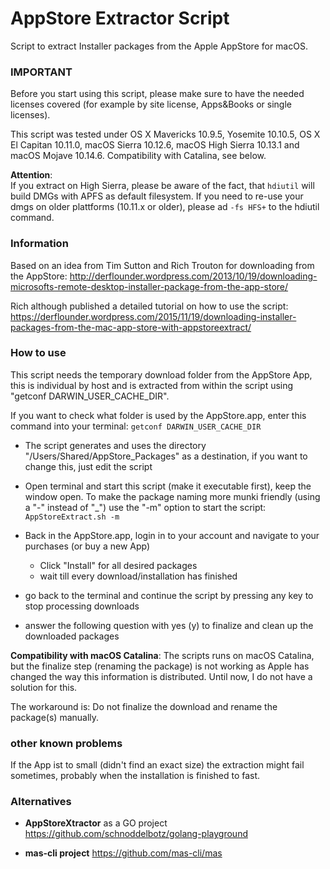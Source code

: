 # AppStore Extractor Script
Script to extract Installer packages from the Apple AppStore for macOS. 

### IMPORTANT
Before you start using this script, please make sure to have the needed licenses covered (for example by site license, Apps&Books or single licenses).

This script was tested under OS X Mavericks 10.9.5, Yosemite 10.10.5, OS X El Capitan 10.11.0, macOS Sierra 10.12.6, macOS High Sierra 10.13.1 and macOS Mojave 10.14.6. Compatibility with Catalina, see below.

__Attention__:  
If you extract on High Sierra, please be aware of the fact, that `hdiutil` will build DMGs with APFS as default filesystem. If you need to re-use your dmgs on older plattforms (10.11.x or older), please ad `-fs HFS+` to the hdiutil command.

### Information
Based on an idea from Tim Sutton and Rich Trouton for downloading from the AppStore:
http://derflounder.wordpress.com/2013/10/19/downloading-microsofts-remote-desktop-installer-package-from-the-app-store/

Rich although published a detailed tutorial on how to use the script:
https://derflounder.wordpress.com/2015/11/19/downloading-installer-packages-from-the-mac-app-store-with-appstoreextract/


### How to use
This script needs the temporary download folder from the AppStore App, this is individual by host and is extracted from within the script using "getconf DARWIN_USER_CACHE_DIR".

If you want to check what folder is used by the AppStore.app, enter this command into your terminal:
`getconf DARWIN_USER_CACHE_DIR`

- The script generates and uses the directory "/Users/Shared/AppStore_Packages" as a destination, if you want to change this, just edit the script

- Open terminal and start this script (make it executable first), keep the window open. To make the package naming more munki friendly (using a "-" instead of "_") use the "-m" option to start the script: `AppStoreExtract.sh -m`

- Back in the AppStore.app, login in to your account and navigate to your purchases (or buy a new App)
  - Click "Install" for all desired packages
  - wait till every download/installation has finished

- go back to the terminal and continue the script by pressing any key to stop processing downloads

- answer the following question with yes (y) to finalize and clean up the downloaded packages

__Compatibility with macOS Catalina__:
The scripts runs on macOS Catalina, but the finalize step (renaming the package) is not working as Apple has changed the way this information is distributed. Until now, I do not have a solution for this.  

The workaround is: Do not finalize the download and rename the package(s) manually.


### other known problems
If the App ist to small (didn't find an exact size) the extraction might fail sometimes, probably when the installation is finished to fast.


### Alternatives
- __AppStoreXtractor__ as a GO project https://github.com/schnoddelbotz/golang-playground

- __mas-cli project__ https://github.com/mas-cli/mas
